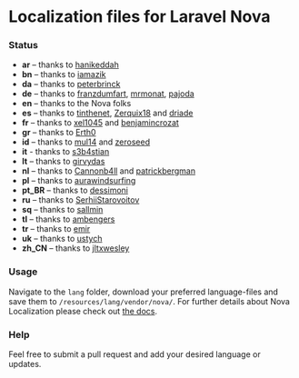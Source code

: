 # Localization files for Laravel Nova

### Status
* **ar** – thanks to [hanikeddah](https://github.com/hanikeddah)
* **bn** – thanks to [iamazik](https://github.com/iamazik)
* **da** – thanks to [peterbrinck](https://github.com/peterbrinck)
* **de** – thanks to [franzdumfart](https://github.com/franzdumfart), [mrmonat](https://github.com/mrmonat), [pajoda](https://github.com/pajoda)
* **en** – thanks to the Nova folks
* **es** – thanks to [tinthenet](https://github.com/tinthenet), [Zerquix18](https://github.com/Zerquix18) and [driade](https://github.com/driade)
* **fr** – thanks to [xel1045](https://github.com/xel1045) and [benjamincrozat](https://github.com/benjamincrozat)
* **gr** – thanks to [Erth0](https://github.com/Erth0)
* **id** – thanks to [mul14](https://github.com/mul14) and [zeroseed](https://github.com/zeroseed)
* **it** - thanks to [s3b4stian](https://github.com/s3b4stian)
* **lt** – thanks to [girvydas](https://github.com/girvydas)
* **nl** – thanks to [Cannonb4ll](https://github.com/Cannonb4ll) and [patrickbergman](https://github.com/patrickbergman)
* **pl** – thanks to [aurawindsurfing](https://github.com/aurawindsurfing)
* **pt_BR** – thanks to [dessimoni](https://github.com/dessimoni)
* **ru** – thanks to [SerhiiStarovoitov](https://github.com/SerhiiStarovoitov)
* **sq** – thanks to [sallmin](https://github.com/sallmin)
* **tl** – thanks to [ambengers](https://github.com/ambengers)
* **tr** – thanks to [emir](https://github.com/emir)
* **uk** – thanks to [ustych](https://github.com/ustych)
* **zh_CN** – thanks to [jltxwesley](https://github.com/jltxwesley)

### Usage
Navigate to the `lang` folder, download your preferred language-files and save them to `/resources/lang/vendor/nova/`.
For further details about Nova Localization please check out [the docs](https://nova.laravel.com/docs/1.0/customization/localization.html).

### Help
Feel free to submit a pull request and add your desired language or updates.
